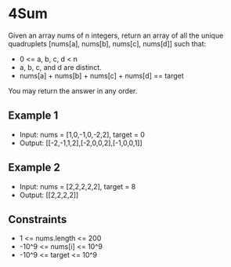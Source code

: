 # 4Sum

Given an array nums of n integers, return an array of all the unique quadruplets [nums[a], nums[b], nums[c], nums[d]] such that:

- 0 <= a, b, c, d < n
- a, b, c, and d are distinct.
- nums[a] + nums[b] + nums[c] + nums[d] == target

You may return the answer in any order.

## Example 1

- Input: nums = [1,0,-1,0,-2,2], target = 0
- Output: [[-2,-1,1,2],[-2,0,0,2],[-1,0,0,1]]

## Example 2

- Input: nums = [2,2,2,2,2], target = 8
- Output: [[2,2,2,2]]

## Constraints

- 1 <= nums.length <= 200
- -10^9 <= nums[i] <= 10^9
- -10^9 <= target <= 10^9
